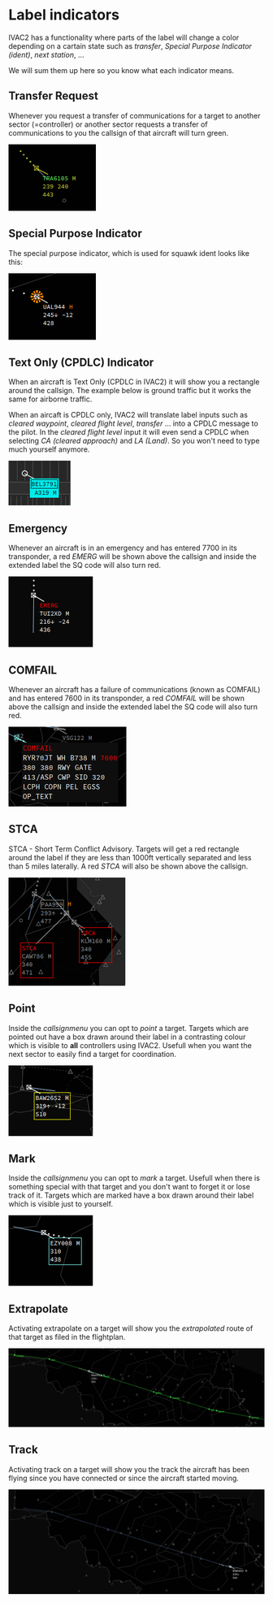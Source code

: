 # Label indicators

IVAC2 has a functionality where parts of the label will change a color depending on a cartain state such as *transfer*, *Special Purpose Indicator (ident)*, *next station*, ...

We will sum them up here so you know what each indicator means.

## Transfer Request

Whenever you request a transfer of communications for a target to another sector (=controller) or another sector requests a transfer of communications to you the callsign of that aircraft will turn green.

![Transfer Label Image](transfer.png "Transfer Label Image")

## Special Purpose Indicator

The special purpose indicator, which is used for squawk ident looks like this:

![Special Purpose Label Image](spi.png "Special Purpose Indicator Label Image")


## Text Only (CPDLC) Indicator

When an aircraft is Text Only (CPDLC in IVAC2) it will show you a rectangle around the callsign. The example below is ground traffic but it works the same for airborne traffic.

When an aircaft is CPDLC only, IVAC2 will translate label inputs such as *cleared waypoint*, *cleared flight level*, *transfer* ... into a CPDLC message to the pilot. In the *cleared flight level* input it will even send a CPDLC when selecting *CA (cleared approach)* and *LA (Land)*. So you won't need to type much yourself anymore.

![CPDLC Label Image](cpdlc.png "CPDLC Label Image")

## Emergency

Whenever an aircraft is in an emergency and has entered 7700 in its transponder, a red *EMERG* will be shown above the callsign and inside the extended label the SQ code will also turn red.

![EMERG Label Image](emerg.png "Emergency Label Image")

## COMFAIL

Whenever an aircraft has a failure of communications (known as COMFAIL) and has entered 7600 in its transponder, a red *COMFAIL* will be shown above the callsign and inside the extended label the SQ code will also turn red.

![COMFAIL Label Image](comfail.png "COMFAIL Label Image")

## STCA

STCA - Short Term Conflict Advisory. Targets will get a red rectangle around the label if they are less than 1000ft vertically separated and less than 5 miles laterally. A red *STCA* will also be shown above the callsign.

![STCA Label Image](stca.png "STCA Label Image")

## Point

Inside the *callsignmenu* you can opt to *point* a target.
Targets which are pointed out have a box drawn around their label in a contrasting colour which is visible to **all** controllers using IVAC2. Usefull when you want the next sector to easily find a target for coordination.

![Point Label Image](point.png "Point Label Image")

## Mark

Inside the *callsignmenu* you can opt to *mark* a target. Usefull when there is something special with that target and you don't want to forget it or lose track of it.
Targets which are marked have a box drawn around their label which is visible just to yourself.

![Mark Label Image](mark.png "Mark Label Image")

## Extrapolate

Activating extrapolate on a target will show you the *extrapolated* route of that target as filed in the flightplan.

![EXPLT Image](explt.png "EXPLT Image")

## Track

Activating track on a target will show you the track the aircraft has been flying since you have connected or since the aircraft started moving.

![Track Image](track.png "Track Image")










